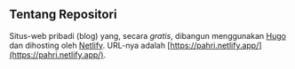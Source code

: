 ## Tentang Repositori  
Situs-web pribadi (blog) yang, secara *gratis*, dibangun menggunakan [Hugo](https://gohugo.io/) dan dihosting oleh [Netlify](https://netlify.com/).  URL-nya adalah [https://pahri.netlify.app/](https://pahri.netlify.app/).  
